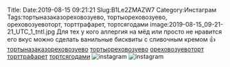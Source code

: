 Title:
Date:2019-08-15 09:21:21
Slug:B1Le2ZMAZW7
Category:Инстаграм
Tags:тортыназаказореховозуево, тортыореховозуево, ореховозуевоторт, торттрафарет, тортсягодами
image:2019-08-15_09-21-21_UTC_1_tntl.jpg
Для тех у кого аллергия на мёд или просто не нравится его вкус можно сделать ванильные бисквиты с сливочным кремом 👍
[тортыназаказореховозуево]({tag}тортыназаказореховозуево) [тортыореховозуево]({tag}тортыореховозуево) [ореховозуевоторт]({tag}ореховозуевоторт) [торттрафарет]({tag}торттрафарет) [тортсягодами]({tag}тортсягодами)
![instagram]({attach}images/2019-08-15_09-21-21_UTC_1.jpg)
![instagram]({attach}images/2019-08-15_09-21-21_UTC_2.jpg)
